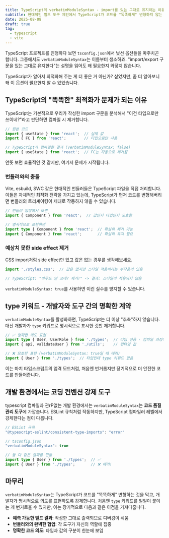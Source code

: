 ```yaml
---
title: TypeScript의 verbatimModuleSyntax - import를 있는 그대로 유지하는 이유
subtitle: 현대적인 빌드 도구 체인에서 TypeScript가 코드를 "똑똑하게" 변형하지 않는 것이 왜 더 나은 선택인지 알아봅니다.
date: 2025-08-08
draft: true
tag:
  - typescript
  - vite
---
```


TypeScript 프로젝트를 진행하다 보면 `tsconfig.json`에서 낯선 옵션들을 마주치곤 합니다. 그중에서도 `verbatimModuleSyntax`는 이름부터 생소하죠. "import/export 구문을 있는 그대로 유지한다"는 설명을 읽어도 왜 필요한지 와닿지 않습니다.

TypeScript가 알아서 최적화해 주는 게 더 좋은 거 아닌가? 싶었지만, 좀 더 알아보니 왜 이 옵션이 필요한지 알 수 있었습니다.

## TypeScript의 "똑똑한" 최적화가 문제가 되는 이유

TypeScript는 기본적으로 우리가 작성한 import 구문을 분석해서 "이건 타입으로만 쓰이네?"라고 판단하면 컴파일 시 제거합니다.

```typescript
// 원본 코드
import { useState } from 'react';  // 실제 값
import { FC } from 'react';        // 타입으로만 사용

// TypeScript가 컴파일한 결과 (verbatimModuleSyntax: false)
import { useState } from 'react';  // FC는 자동으로 제거됨
```

언뜻 보면 효율적인 것 같지만, 여기서 문제가 시작됩니다.

### 번들러와의 충돌

Vite, esbuild, SWC 같은 현대적인 번들러들은 TypeScript 파일을 직접 처리합니다. 이들은 자체적인 최적화 전략을 가지고 있는데, TypeScript가 먼저 코드를 변형해버리면 번들러의 트리셰이킹이 제대로 작동하지 않을 수 있습니다.

```typescript
// 번들러 입장에서 보면
import { Component } from 'react';  // 값인지 타입인지 모호함

// 명시적으로 표현하면
import type { Component } from 'react';  // 확실히 제거 가능
import { Component } from 'react';       // 확실히 유지 필요
```

### 예상치 못한 side effect 제거

CSS import처럼 side effect만 있고 값은 없는 경우를 생각해보세요.

```typescript
import './styles.css';  // 값은 없지만 스타일 적용이라는 부작용이 있음

// TypeScript: "아무도 안 쓰네? 제거!" -> 결과: 스타일이 적용되지 않음
```

`verbatimModuleSyntax: true`를 사용하면 이런 실수를 방지할 수 있습니다.

## type 키워드 - 개발자와 도구 간의 명확한 계약

`verbatimModuleSyntax`를 활성화하면, TypeScript는 더 이상 "추측"하지 않습니다. 대신 개발자가 `type` 키워드로 명시적으로 표시한 것만 제거합니다.

```typescript
// ✅ 명확한 의도 표현
import type { User, UserRole } from './types';  // 타입 전용 - 컴파일 과정에서 제거됨
import { api, validateUser } from './utils';    // 런타임 값

// ❌ 모호한 표현 (verbatimModuleSyntax: true일 때 에러)
import { User } from './types';  // 타입인데 type 키워드 없음
```

이는 마치 타입스크립트의 엄격 모드처럼, 처음엔 번거롭지만 장기적으로 더 안전한 코드를 만들어줍니다.


## 개발 환경에서는 코딩 컨벤션 강제 도구

typescript 컴파일과 관rP없는 개발 환경에서는 `verbatimModuleSyntax`는 **코드 품질 관리 도구**에 가깝습니다. ESLint 규칙처럼 작동하지만, TypeScript 컴파일러 레벨에서 강제한다는 점이 다릅니다.

```typescript
// ESLint 규칙
"@typescript-eslint/consistent-type-imports": "error"

// tsconfig.json
"verbatimModuleSyntax": true

// 둘 다 같은 결과를 만듦
import type { User } from './types';  // ✅
import { User } from './types';       // ❌ 에러!
```

## 마무리

`verbatimModuleSyntax`는 TypeScript가 코드를 "똑똑하게" 변형하는 것을 막고, 개발자가 명시적으로 의도를 표현하도록 강제합니다. 처음엔 `type` 키워드를 일일이 붙이는 게 번거로울 수 있지만, 이는 장기적으로 다음과 같은 이점을 가져다줍니다.

- **예측 가능한 빌드 결과**: 작성한 그대로 출력되므로 디버깅이 쉬움
- **번들러와의 완벽한 협업**: 각 도구가 자신의 역할에 집중
- **명확한 코드 의도**: 타입과 값의 구분이 한눈에 보임

